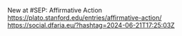 New at #SEP: Affirmative Action https://plato.stanford.edu/entries/affirmative-action/ https://social.dfaria.eu/?hashtag=2024-06-21T17:25:03Z